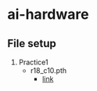 # ai-hardware

## File setup

1. Practice1
    -  r18_c10.pth
        -  [link](https://drive.google.com/file/d/1PUHNeFMR4NrxN_rSu2CRGQ4ZZuWMZ0qC/view?usp=drive_link)
